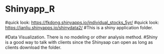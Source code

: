 # Shinyapp_R

#quick look: https://fkdong.shinyapps.io/individual_stocks_5yr/
#quick look: https://ianliu.shinyapps.io/shinydata2/
#This is a shiny application folder.

#Data Visualization. There is no modeling or other analysis method.
#Shiny is a good way to talk with clients since the Shinyaap can open as long as clients download the folder. 
